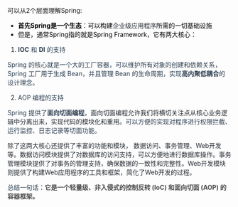 可以从2个层面理解Spring:

+ **<font style="color:rgb(0, 0, 0);">首先Spring是一个生态</font>**<font style="color:rgb(0, 0, 0);">：可以构建</font><font style="color:rgb(36, 41, 47);">企业级应用程序</font><font style="color:rgb(0, 0, 0);">所需的一切基础设施</font><font style="color:rgb(36, 41, 47);"> </font>
+ <font style="color:rgb(0, 0, 0);">但是，通常Spring指的就是Spring Framework，它有两大核心：</font>
1. **<font style="color:rgb(44, 62, 80);">IOC</font>**<font style="color:rgb(44, 62, 80);"> </font><font style="color:rgb(44, 62, 80);">和</font><font style="color:rgb(44, 62, 80);"> </font>**<font style="color:rgb(44, 62, 80);">DI</font>**<font style="color:rgb(44, 62, 80);"> </font><font style="color:rgb(44, 62, 80);">的支持</font>

<font style="color:rgb(44, 62, 80);">Spring 的核心就是一个大的工厂容器，可以维护所有对象的创建和依赖关系，Spring 工厂用于生成 Bean，并且管理 Bean 的生命周期，实现</font>**<font style="color:rgb(44, 62, 80);">高内聚低耦合</font>**<font style="color:rgb(44, 62, 80);">的设计理念。</font>

2. <font style="color:rgb(44, 62, 80);">AOP 编程的支持</font>

<font style="color:rgb(44, 62, 80);">Spring 提供了</font>**<font style="color:rgb(44, 62, 80);">面向切面编程</font>**<font style="color:rgb(44, 62, 80);">，</font><font style="color:rgb(36, 41, 47);">面向切面编程允许我们将横切关注点从核心业务逻辑中分离出来，实现代码的模块化和重用。</font><font style="color:rgb(44, 62, 80);">可以方便的实现对程序进行权限拦截、运行监控、日志记录等切面功能。</font>

<font style="color:rgb(44, 62, 80);"></font>

<font style="color:rgb(36, 41, 47);">除了这两大核心还提供了丰富的功能和模块， 数据访问、事务管理、Web开发等。数据访问模块提供了对数据库的访问支持，可以方便地进行数据库操作。事务管理模块提供了对事务的管理支持，确保数据的一致性和完整性。Web开发模块则提供了构建Web应用程序的工具和框架，简化了Web开发的过程。</font>

<font style="color:rgb(36, 41, 47);"></font>

<font style="color:rgb(44, 62, 80);">总结一句话：</font>**<font style="color:rgb(74, 74, 74);">它是一个轻量级、非入侵式的控制反转 (IoC) 和面向切面 (AOP) 的容器框架。</font>**

 

